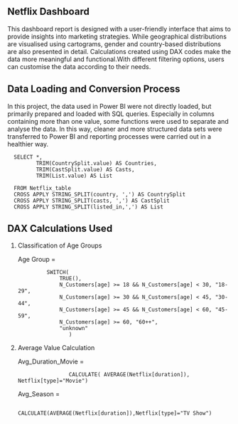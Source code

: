 ## Netflix Dashboard
This dashboard report is designed with a user-friendly interface that aims to provide insights into marketing strategies. 
While geographical distributions are visualised using cartograms, gender and country-based distributions are also presented in detail. 
Calculations created using DAX codes make the data more meaningful and functional.With different filtering options, users can customise the data according to their needs.

## Data Loading and Conversion Process
In this project, the data used in Power BI were not directly loaded, but primarily prepared and loaded with SQL queries. Especially in columns containing more than one value, some functions were used to separate and analyse the data. In this way, cleaner and more structured data sets were transferred to Power BI and reporting processes were carried out in a healthier way.


      SELECT *,
             TRIM(CountrySplit.value) AS Countries,
             TRIM(CastSplit.value) AS Casts,
             TRIM(List.value) AS List
      
      FROM Netflix_table
      CROSS APPLY STRING_SPLIT(country, ',') AS CountrySplit
      CROSS APPLY STRING_SPLIT(casts, ',') AS CastSplit
      CROSS APPLY STRING_SPLIT(listed_in,',') AS List


## DAX Calculations Used

1) Classification of Age Groups

    Age Group = 

                SWITCH(
                    TRUE(),
                    N_Customers[age] >= 18 && N_Customers[age] < 30, "18-29",
                    N_Customers[age] >= 30 && N_Customers[age] < 45, "30-44",
                    N_Customers[age] >= 45 && N_Customers[age] < 60, "45-59",
                    N_Customers[age] >= 60, "60++",
                    "unknown"
                       )
2) Average Value Calculation

     Avg_Duration_Movie = 


                       CALCULATE( AVERAGE(Netflix[duration]), Netflix[type]="Movie")

     Avg_Season =


                       CALCULATE(AVERAGE(Netflix[duration]),Netflix[type]="TV Show")
